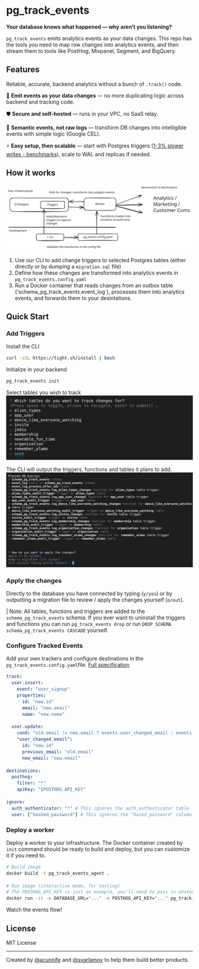 # pg_track_events

**Your database knows what happened — why aren’t you listening?**

`pg_track_events` emits analytics events as your data changes. This repo has the tools you need to map row changes into analytics events, and then stream them to tools like PostHog, Mixpanel, Segment, and BigQuery.

## Features

Reliable, accurate, backend analytics without a bunch of `.track()` code.

🔄 **Emit events as your data changes** — no more duplicating logic across backend and tracking code.

🛡️ **Secure and self-hosted** — runs in your VPC, no SaaS relay.

🧠 **Semantic events, not raw logs** — transform DB changes into intelligible events with simple logic (Google CEL).

⚡️ **Easy setup, then scalable** — start with Postgres triggers ([1-3% slower writes - benchmarks](/benchmarks/README.md)), scale to WAL and replicas if needed.

## How it works

![alt](https://raw.githubusercontent.com/tight-eng/pg_track_events/refs/heads/main/docs/public/diagram.svg)

1. Use our CLI to add change triggers to selected Postgres tables (either directly or by dumping a `migration.sql` file)
1. Define how these changes are transformed into analytics events in `pg_track_events.config.yaml`
1. Run a Docker container that reads changes from an outbox table ('schema_pg_track_events.event_log`), processes them into analytics events, and forwards them to your desintations.

## Quick Start

### Add Triggers

Install the CLI

```bash
curl -sSL https://tight.sh/install | bash
```

Initialize in your backend

```bash
pg_track_events init
```

Select tables you wish to track
![alt](https://raw.githubusercontent.com/tight-eng/pg_track_events/refs/heads/main/docs/public/table-choices-with-selections.jpg?raw=true)

The CLI will output the triggers, functions and tables it plans to add.
![alt](https://raw.githubusercontent.com/tight-eng/pg_track_events/refs/heads/main/docs/public/planned-queries.jpg?raw=true)

### Apply the changes

Directly to the database you have connected by typing (`y/yes`) or by outputting a migration file to review / apply the changes yourself (`o/out`).

| Note: All tables, functions and triggers are added to the `schema_pg_track_events` schema. If you ever want to uninstall the triggers and functions you can run `pg_track_events drop` or run `DROP SCHEMA schema_pg_track_events CASCADE` yourself.

### Configure Tracked Events

Add your own trackers and configure destinations in the `pg_track_events.config.yaml`file. [Full specification](/)

```yaml
track:
  user.insert:
    event: "user_signup"
    properties:
      id: "new.id"
      email: "new.email"
      name: "new.name"

  user.update:
    cond: "old.email != new.email ? events.user_changed_email : events.user_updated"
    "user_changed_email":
      id: "new.id"
      previous_email: "old.email"
      new_email: "new.email"

destinations:
  posthog:
    filter: "*"
    apiKey: "$POSTHOG_API_KEY"

ignore:
  auth_authenticator: "*" # This ignores the auth_authenticator table
  user: ["hashed_password"] # This ignores the "hased_password" column
```

### Deploy a worker

Deploy a worker to your infrastructure. The Docker container created by `init` command should be ready to build and deploy, but you can customize it if you need to.

```bash
# Build image
docker build -t pg_track_events_agent .

# Run image (interactive mode, for testing)
# The POSTHOG_API_KEY is just an example, you'll need to pass in whatever env vars you're referencing from your pg_track_events.config.yaml file
docker run -it -e DATABASE_URL="..." -e POSTHOG_API_KEY="..." pg_track_events_agent
```

Watch the events flow!

## License

MIT License

---

Created by [@acunnife](https://github.com/acunniffe) and [@svarlamov](https://github.com/svarlamov) to help them build better products.
